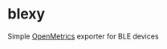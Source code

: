 # blexy
Simple [OpenMetrics](https://github.com/OpenObservability/OpenMetrics/blob/main/specification/OpenMetrics.md) exporter for BLE devices
